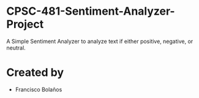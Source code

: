 # CPSC-481-Sentiment-Analyzer-Project
A Simple Sentiment Analyzer to analyze text if either positive, negative, or neutral.

# Created by
* Francisco Bolaños
